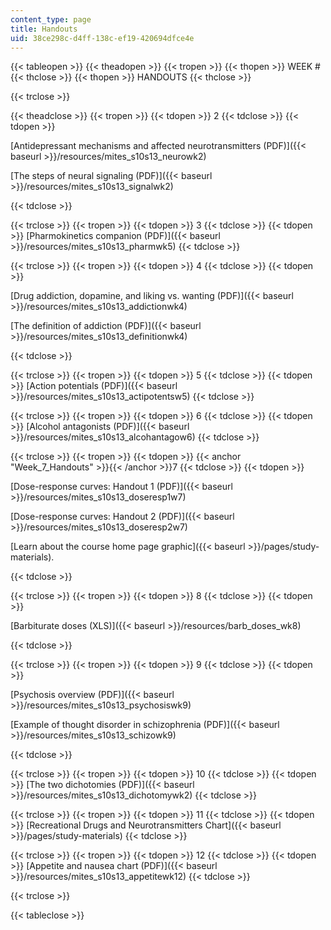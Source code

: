 ```yaml
---
content_type: page
title: Handouts
uid: 38ce298c-d4ff-138c-ef19-420694dfce4e
---
```


{{< tableopen >}}
{{< theadopen >}}
{{< tropen >}}
{{< thopen >}}
WEEK #
{{< thclose >}}
{{< thopen >}}
HANDOUTS
{{< thclose >}}

{{< trclose >}}

{{< theadclose >}}
{{< tropen >}}
{{< tdopen >}}
2
{{< tdclose >}}
{{< tdopen >}}


[Antidepressant mechanisms and affected neurotransmitters (PDF)]({{< baseurl >}}/resources/mites_s10s13_neurowk2)

[The steps of neural signaling (PDF)]({{< baseurl >}}/resources/mites_s10s13_signalwk2)


{{< tdclose >}}

{{< trclose >}}
{{< tropen >}}
{{< tdopen >}}
3
{{< tdclose >}}
{{< tdopen >}}
[Pharmokinetics companion (PDF)]({{< baseurl >}}/resources/mites_s10s13_pharmwk5)
{{< tdclose >}}

{{< trclose >}}
{{< tropen >}}
{{< tdopen >}}
4
{{< tdclose >}}
{{< tdopen >}}


[Drug addiction, dopamine, and liking vs. wanting (PDF)]({{< baseurl >}}/resources/mites_s10s13_addictionwk4)

[The definition of addiction (PDF)]({{< baseurl >}}/resources/mites_s10s13_definitionwk4)


{{< tdclose >}}

{{< trclose >}}
{{< tropen >}}
{{< tdopen >}}
5
{{< tdclose >}}
{{< tdopen >}}
[Action potentials (PDF)]({{< baseurl >}}/resources/mites_s10s13_actipotentsw5)
{{< tdclose >}}

{{< trclose >}}
{{< tropen >}}
{{< tdopen >}}
6
{{< tdclose >}}
{{< tdopen >}}
[Alcohol antagonists (PDF)]({{< baseurl >}}/resources/mites_s10s13_alcohantagow6)
{{< tdclose >}}

{{< trclose >}}
{{< tropen >}}
{{< tdopen >}}
{{< anchor "Week_7_Handouts" >}}{{< /anchor >}}7
{{< tdclose >}}
{{< tdopen >}}


[Dose-response curves: Handout 1 (PDF)]({{< baseurl >}}/resources/mites_s10s13_doseresp1w7)

[Dose-response curves: Handout 2 (PDF)]({{< baseurl >}}/resources/mites_s10s13_doseresp2w7)

[Learn about the course home page graphic]({{< baseurl >}}/pages/study-materials). 


{{< tdclose >}}

{{< trclose >}}
{{< tropen >}}
{{< tdopen >}}
8
{{< tdclose >}}
{{< tdopen >}}


[Barbiturate doses (XLS)]({{< baseurl >}}/resources/barb_doses_wk8)


{{< tdclose >}}

{{< trclose >}}
{{< tropen >}}
{{< tdopen >}}
9
{{< tdclose >}}
{{< tdopen >}}


[Psychosis overview (PDF)]({{< baseurl >}}/resources/mites_s10s13_psychosiswk9)

[Example of thought disorder in schizophrenia (PDF)]({{< baseurl >}}/resources/mites_s10s13_schizowk9)


{{< tdclose >}}

{{< trclose >}}
{{< tropen >}}
{{< tdopen >}}
10
{{< tdclose >}}
{{< tdopen >}}
[The two dichotomies (PDF)]({{< baseurl >}}/resources/mites_s10s13_dichotomywk2)
{{< tdclose >}}

{{< trclose >}}
{{< tropen >}}
{{< tdopen >}}
11
{{< tdclose >}}
{{< tdopen >}}
[Recreational Drugs and Neurotransmitters Chart]({{< baseurl >}}/pages/study-materials)
{{< tdclose >}}

{{< trclose >}}
{{< tropen >}}
{{< tdopen >}}
12
{{< tdclose >}}
{{< tdopen >}}
[Appetite and nausea chart (PDF)]({{< baseurl >}}/resources/mites_s10s13_appetitewk12)
{{< tdclose >}}

{{< trclose >}}

{{< tableclose >}}